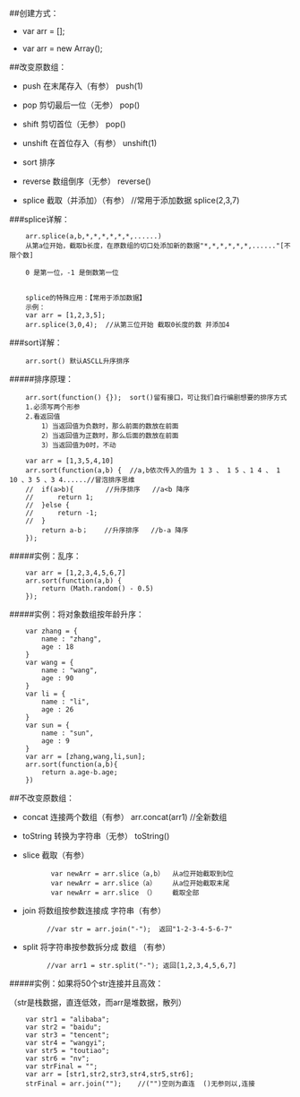 ##创建方式：


- var arr = [];

- var arr = new Array();



##改变原数组：

- push    在末尾存入（有参）   push(1)

- pop     剪切最后一位（无参）  pop()

- shift   剪切首位（无参）     pop()

- unshift 在首位存入（有参）   unshift(1)

- sort    排序

- reverse 数组倒序（无参）     reverse()

- splice  截取（并添加）（有参）  //常用于添加数据  splice(2,3,7)


###splice详解：

		arr.splice(a,b,*,*,*,*,*,*,......)	
	    从第a位开始，截取b长度，在原数组的切口处添加新的数据"*,*,*,*,*,*,......"[不限个数]

		0 是第一位，-1 是倒数第一位


		splice的特殊应用：【常用于添加数据】
        示例：     
		var arr = [1,2,3,5];
		arr.splice(3,0,4);  //从第三位开始 截取0长度的数 并添加4

###sort详解：

		arr.sort() 默认ASCLL升序排序

#####排序原理：

		arr.sort(function() {});  sort()留有接口，可让我们自行编剧想要的排序方式
		1.必须写两个形参
		2.看返回值 
			1）当返回值为负数时，那么前面的数放在前面
			2）当返回值为正数时，那么后面的数放在前面
			3）当返回值为0时，不动

		var arr = [1,3,5,4,10]
		arr.sort(function(a,b) {  //a,b依次传入的值为 1 3 、 1 5 、1 4 、 1 10 、3 5 、3 4......//冒泡排序思维	
		//	if(a>b){        //升序排序   //a<b 降序
		//		return 1;
		//	}else {                
		//		return -1;
		//	}
			return a-b；    //升序排序   //b-a 降序
		});


#####实例：乱序：

		var arr = [1,2,3,4,5,6,7]
		arr.sort(function(a,b) {
			return (Math.random() - 0.5)
		});

#####实例：将对象数组按年龄升序：
		
		var zhang = {
			name : "zhang",
			age : 18
		}
		var wang = {
			name : "wang",
			age : 90
		}
		var li = {
			name : "li",
			age : 26
		}
		var sun = {
			name : "sun",
			age : 9
		}
		var arr = [zhang,wang,li,sun];
		arr.sort(function(a,b){
			return a.age-b.age;
		})

##不改变原数组：

- concat  连接两个数组（有参）  arr.concat(arr1)  //全新数组

- toString  转换为字符串（无参） toString()

- slice   截取（有参）

			 var newArr = arr.slice（a,b）  从a位开始截取到b位
			 var newArr = arr.slice（a）    从a位开始截取末尾
			 var newArr = arr.slice （）    截取全部

- join    将数组按参数连接成 字符串（有参） 

		    //var str = arr.join("-");  返回"1-2-3-4-5-6-7"

- split  将字符串按参数拆分成 数组 （有参）  

		    //var arr1 = str.split("-"); 返回[1,2,3,4,5,6,7]

#####实例：如果将50个str连接并且高效：

（str是栈数据，直连低效，而arr是堆数据，散列）

		var str1 = "alibaba";
		var str2 = "baidu";
		var str3 = "tencent";
		var str4 = "wangyi";
		var str5 = "toutiao";
		var str6 = "nv";
		var strFinal = "";
		var arr = [str1,str2,str3,str4,str5,str6];
		strFinal = arr.join("");    //("")空则为直连  ()无参则以,连接